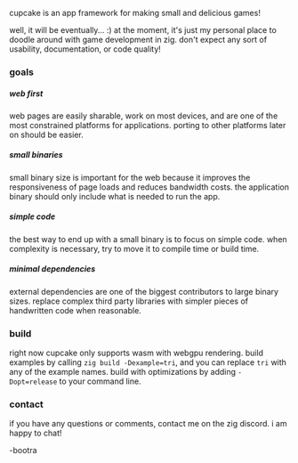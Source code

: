 cupcake is an app framework for making small and delicious games!

well, it will be eventually... :) at the moment, it's just my personal place to doodle around with game development in zig. don't expect any sort of usability, documentation, or code quality!

### goals

##### web first
web pages are easily sharable, work on most devices, and are one of the most constrained platforms for applications. porting to other platforms later on should be easier.

##### small binaries
small binary size is important for the web because it improves the responsiveness of page loads and reduces bandwidth costs. the application binary should only include what is needed to run the app.

##### simple code
the best way to end up with a small binary is to focus on simple code. when complexity is necessary, try to move it to compile time or build time. 

##### minimal dependencies
external dependencies are one of the biggest contributors to large binary sizes. replace complex third party libraries with simpler pieces of handwritten code when reasonable.  

### build

right now cupcake only supports wasm with webgpu rendering. build examples by calling `zig build -Dexample=tri`, and you can replace `tri` with any of the example names. build with optimizations by adding `-Dopt=release` to your command line.

### contact
if you have any questions or comments, contact me on the zig discord. i am happy to chat!

-bootra
